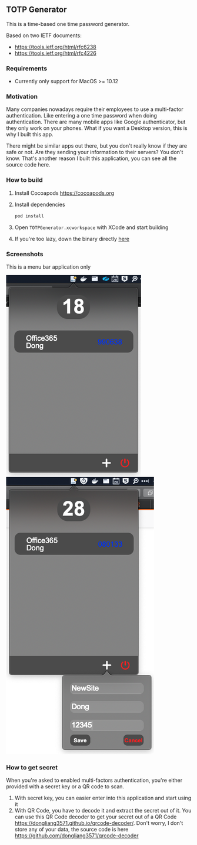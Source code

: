 ## TOTP Generator

This is a time-based one time password generator.

Based on two IETF documents:
- https://tools.ietf.org/html/rfc6238
- https://tools.ietf.org/html/rfc4226

### Requirements

- Currently only support for MacOS >= 10.12

### Motivation

Many companies nowadays require their employees to use a multi-factor authentication. Like entering a one time password when doing authentication. There are many mobile apps like Google authenticator, but they only work on your phones. What if you want a Desktop version, this is why I built this app.

There might be similar apps out there, but you don't really know if they are safe or not. Are they sending your information to their servers? You don't know. That's another reason I built this application, you can see all the source code here.

### How to build

1. Install Cocoapods https://cocoapods.org
2. Install dependencies

    ```bash
    pod install
    ```
3. Open `TOTPGenerator.xcworkspace` with XCode and start building
4. If you're too lazy, down the binary directly [here](/build/TOTPGenerator.dmg)
### Screenshots

This is a menu bar application only

![Screenshot1](/screenshots/screenshot-1.png)
![Screenshot2](/screenshots/screenshot-2.png)


### How to get secret

When you're asked to enabled multi-factors authentication, you're either provided with a secret key or a QR code to scan.

1. With secret key, you can easier enter into this application and start using it
2. With QR Code, you have to decode it and extract the secret out of it. You can use this QR Code decoder to get your secret out of a QR Code https://dongliang3571.github.io/qrcode-decoder/. Don't worry, I don't store any of your data, the source code is here https://github.com/dongliang3571/qrcode-decoder